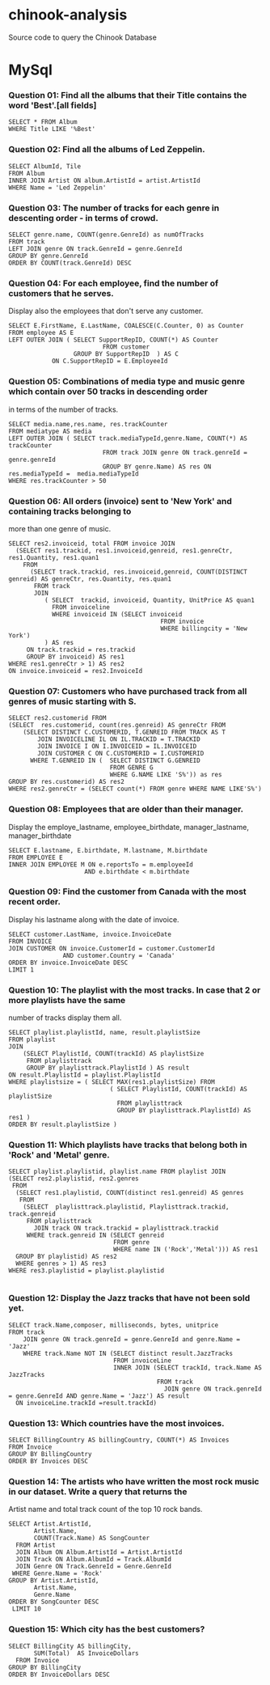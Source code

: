 # chinook-analysis
Source code to query the Chinook Database

# MySql

### Question 01: Find all the albums that their Title contains the word 'Best'.[all fields]
``` 
SELECT * FROM Album
WHERE Title LIKE '%Best' 
```
### Question 02: Find all the albums of Led Zeppelin.

``` 
SELECT AlbumId, Tile 
FROM Album 
INNER JOIN Artist ON album.ArtistId = artist.ArtistId
WHERE Name = 'Led Zeppelin'

``` 
### Question 03: The number of tracks for each genre in descenting order - in terms of crowd.

``` 
SELECT genre.name, COUNT(genre.GenreId) as numOfTracks 
FROM track 
LEFT JOIN genre ON track.GenreId = genre.GenreId
GROUP BY genre.GenreId
ORDER BY COUNT(track.GenreId) DESC 

``` 

### Question 04: For each employee, find the number of customers that he serves.
Display also the employees that don't serve any customer.

```
SELECT E.FirstName, E.LastName, COALESCE(C.Counter, 0) as Counter
FROM employee AS E
LEFT OUTER JOIN ( SELECT SupportRepID, COUNT(*) AS Counter
				          FROM customer 
                  GROUP BY SupportRepID  ) AS C 
			ON C.SupportRepID = E.EmployeeId
```

### Question 05: Combinations of media type and music genre which contain over 50 tracks in descending order
in terms of the number of tracks.

```
SELECT media.name,res.name, res.trackCounter 
FROM mediatype AS media 
LEFT OUTER JOIN	( SELECT track.mediaTypeId,genre.Name, COUNT(*) AS trackCounter 
				          FROM track JOIN genre ON track.genreId = genre.genreId
				          GROUP BY genre.Name) AS res ON res.mediaTypeId =  media.mediaTypeId
WHERE res.trackCounter > 50
```

### Question 06: All orders (invoice) sent to 'New York' and containing tracks belonging to
more than one genre of music.

```
SELECT res2.invoiceid, total FROM invoice JOIN	
  (SELECT res1.trackid, res1.invoiceid,genreid, res1.genreCtr, res1.Quantity, res1.quan1 
    FROM
      (SELECT track.trackid, res.invoiceid,genreid, COUNT(DISTINCT genreid) AS genreCtr, res.Quantity, res.quan1  
       FROM track 
       JOIN
		  ( SELECT  trackid, invoiceid, Quantity, UnitPrice AS quan1 
		    FROM invoiceline 
		    WHERE invoiceid IN (SELECT invoiceid 
							              FROM invoice 
							              WHERE billingcity = 'New York') 
		  ) AS res
	 ON track.trackid = res.trackid
	 GROUP BY invoiceid) AS res1
WHERE res1.genreCtr > 1) AS res2
ON invoice.invoiceid = res2.InvoiceId

```

### Question 07: Customers who have purchased track from all genres of music starting with S.

```
SELECT res2.customerid FROM 
(SELECT  res.customerid, count(res.genreid) AS genreCtr FROM
	(SELECT DISTINCT C.CUSTOMERID, T.GENREID FROM TRACK AS T
		JOIN INVOICELINE IL ON IL.TRACKID = T.TRACKID
		JOIN INVOICE I ON I.INVOICEID = IL.INVOICEID
		JOIN CUSTOMER C ON C.CUSTOMERID = I.CUSTOMERID
	  WHERE T.GENREID IN (	SELECT DISTINCT G.GENREID 
							FROM GENRE G
							WHERE G.NAME LIKE 'S%')) as res
GROUP BY res.customerid) AS res2
WHERE res2.genreCtr = (SELECT count(*) FROM genre WHERE NAME LIKE'S%')

```

### Question 08: Employees that are older than their manager.
Display the employe_lastname, employee_birthdate, manager_lastname, manager_birthdate

```
SELECT E.lastname, E.birthdate, M.lastname, M.birthdate 
FROM EMPLOYEE E
INNER JOIN EMPLOYEE M ON e.reportsTo = m.employeeId
                     AND e.birthdate < m.birthdate
```

### Question 09: Find the customer from Canada with the most recent order.
Display his lastname along with the date of invoice.

```
SELECT customer.LastName, invoice.InvoiceDate 
FROM INVOICE 
JOIN CUSTOMER ON invoice.CustomerId = customer.CustomerId 
               AND customer.Country = 'Canada'
ORDER BY invoice.InvoiceDate DESC 
LIMIT 1

```

### Question 10: The playlist with the most tracks. In case that 2 or more playlists have the same
number of tracks display them all.

```
SELECT playlist.playlistId, name, result.playlistSize 
FROM playlist 
JOIN 
	(SELECT PlaylistId, COUNT(trackId) AS playlistSize 
	 FROM playlisttrack 
	 GROUP BY playlisttrack.PlaylistId ) AS result 
ON result.PlaylistId = playlist.PlaylistId 
WHERE playlistsize = ( SELECT MAX(res1.playlistSize) FROM
							( SELECT PlaylistId, COUNT(trackId) AS playlistSize 
							  FROM playlisttrack 
							  GROUP BY playlisttrack.PlaylistId) AS res1 )
ORDER BY result.playlistSize )
```
### Question 11: Which playlists have tracks that belong both in 'Rock' and 'Metal' genre.

```
SELECT playlist.playlistid, playlist.name FROM playlist JOIN
(SELECT res2.playlistid, res2.genres 
 FROM  
  (SELECT res1.playlistid, COUNT(distinct res1.genreid) AS genres 
   FROM   
    (SELECT  playlisttrack.playlistid, Playlisttrack.trackid, track.genreid 
     FROM playlisttrack 
	   JOIN track ON track.trackid = playlisttrack.trackid
     WHERE track.genreid IN (SELECT genreid 
                             FROM genre 
                             WHERE name IN ('Rock','Metal'))) AS res1
  GROUP BY playlistid) AS res2
  WHERE genres > 1) AS res3
WHERE res3.playlistid = playlist.playlistid


```
### Question 12: Display the Jazz tracks that have not been sold yet.

```
SELECT track.Name,composer, milliseconds, bytes, unitprice 
FROM track 
	JOIN genre ON track.genreId = genre.GenreId and genre.Name = 'Jazz'
    WHERE track.Name NOT IN (SELECT distinct result.JazzTracks  
                             FROM invoiceLine 
                             INNER JOIN (SELECT trackId, track.Name AS JazzTracks 
                                         FROM track 
	                                       JOIN genre ON track.genreId = genre.GenreId AND genre.Name = 'Jazz') AS result  
  ON invoiceLine.trackId =result.trackId)
```
### Question 13: Which countries have the most invoices.
             
```            
SELECT BillingCountry AS billingCountry, COUNT(*) AS Invoices 
FROM Invoice 
GROUP BY BillingCountry 
ORDER BY Invoices DESC
``` 
### Question 14: The artists who have written the most rock music in our dataset. Write a query that returns the 
Artist name and total track count of the top 10 rock bands.  

```
SELECT Artist.ArtistId,
       Artist.Name,
       COUNT(Track.Name) AS SongCounter 
  FROM Artist 
  JOIN Album ON Album.ArtistId = Artist.ArtistId 
  JOIN Track ON Album.AlbumId = Track.AlbumId 
  JOIN Genre ON Track.GenreId = Genre.GenreId 
 WHERE Genre.Name = 'Rock' 
GROUP BY Artist.ArtistId,
       Artist.Name,
       Genre.Name 
ORDER BY SongCounter DESC 
 LIMIT 10

```
### Question 15: Which city has the best customers?
```
SELECT BillingCity AS billingCity,
       SUM(Total)  AS InvoiceDollars 
  FROM Invoice 
GROUP BY BillingCity 
ORDER BY InvoiceDollars DESC

```








